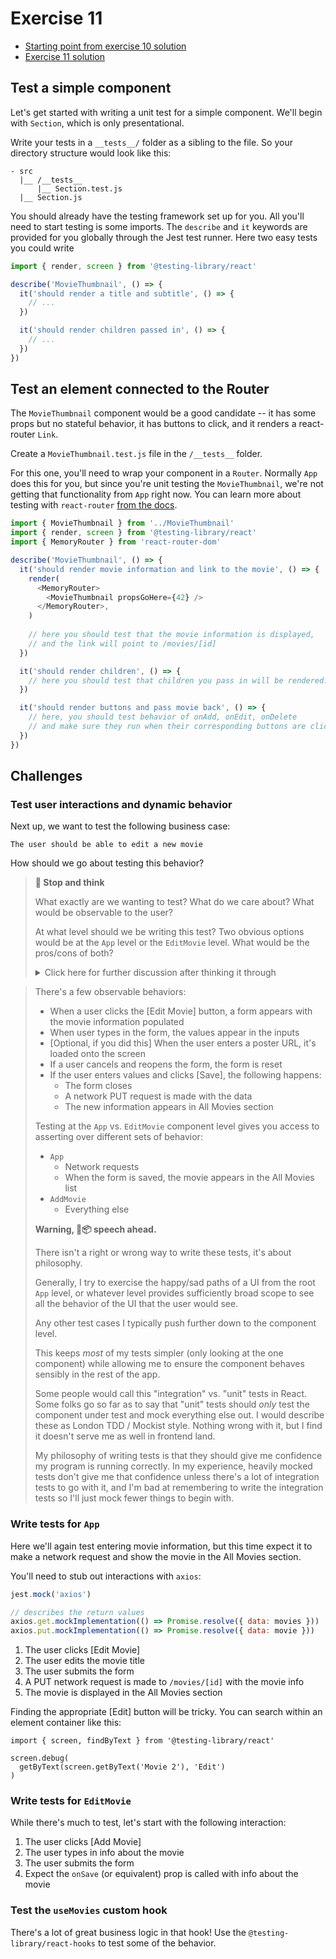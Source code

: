 # Exercise 11

- [Starting point from exercise 10 solution](https://github.com/AndrewSouthpaw/webdev/tree/exercise-10-solution/projects/rmdb)
- [Exercise 11 solution](https://github.com/AndrewSouthpaw/webdev/tree/exercise-11-solution/projects/rmdb)

## Test a simple component

Let's get started with writing a unit test for a simple component. We'll begin with `Section`, which is only presentational.

Write your tests in a `__tests__/` folder as a sibling to the file. So your directory structure would look like this:

```
- src
  |__ /__tests__
      |__ Section.test.js
  |__ Section.js
```

You should already have the testing framework set up for you. All you'll need to start testing is some imports. The `describe` and `it` keywords are provided for you globally through the Jest test runner. Here two easy tests you could write

```javascript
import { render, screen } from '@testing-library/react'

describe('MovieThumbnail', () => {
  it('should render a title and subtitle', () => {
    // ...
  })

  it('should render children passed in', () => {
    // ...
  })
})
```

## Test an element connected to the Router

The `MovieThumbnail` component would be a good candidate -- it has some props but no stateful behavior, it has buttons to click, and it renders a react-router `Link`.

Create a `MovieThumbnail.test.js` file in the `/__tests__` folder.

For this one, you'll need to wrap your component in a `Router`. Normally `App` does this for you, but since you're unit testing the `MovieThumbnail`, we're not getting that functionality from `App` right now. You can learn more about testing with `react-router` [from the docs](https://reactrouter.com/web/guides/testing).

```javascript
import { MovieThumbnail } from '../MovieThumbnail'
import { render, screen } from '@testing-library/react'
import { MemoryRouter } from 'react-router-dom'

describe('MovieThumbnail', () => {
  it('should render movie information and link to the movie', () => {
    render(
      <MemoryRouter>
        <MovieThumbnail propsGoHere={42} />
      </MemoryRouter>,
    )
    
    // here you should test that the movie information is displayed,
    // and the link will point to /movies/[id]
  })

  it('should render children', () => {
    // here you should test that children you pass in will be rendered.
  })

  it('should render buttons and pass movie back', () => {
    // here, you should test behavior of onAdd, onEdit, onDelete
    // and make sure they run when their corresponding buttons are clicked.
  })
})

```

## Challenges

### Test user interactions and dynamic behavior

Next up, we want to test the following business case:

```
The user should be able to edit a new movie
```

How should we go about testing this behavior?

> **🤔 Stop and think**
> 
> What exactly are we wanting to test? What do we care about? What would be observable to the user?
> 
> At what level should we be writing this test? Two obvious options would be at the `App` level or the `EditMovie` level. What would be the pros/cons of both?
> 
> <details><summary>Click here for further discussion after thinking it through</summary>

> There's a few observable behaviors:
> 
> - When a user clicks the [Edit Movie] button, a form appears with the movie information populated
> - When user types in the form, the values appear in the inputs
> - [Optional, if you did this] When the user enters a poster URL, it's loaded onto the screen
> - If a user cancels and reopens the form, the form is reset
> - If the user enters values and clicks [Save], the following happens:
>   - The form closes
>   - A network PUT request is made with the data
>   - The new information appears in All Movies section
> 
> Testing at the `App` vs. `EditMovie` component level gives you access to asserting over different sets of behavior:
> 
> - `App`
>   - Network requests
>   - When the form is saved, the movie appears in the All Movies list
> - `AddMovie`
>   - Everything else
> 
> **Warning, 🧼📦 speech ahead.**
>   
> There isn't a right or wrong way to write these tests, it's about philosophy.
> 
> Generally, I try to exercise the happy/sad paths of a UI from the root `App` level, or whatever level provides sufficiently broad scope to see all the behavior of the UI that the user would see.
> 
> Any other test cases I typically push further down to the component level.
> 
> This keeps *most* of my tests simpler (only looking at the one component) while allowing me to ensure the component behaves sensibly in the rest of the app.
> 
> Some people would call this "integration" vs. "unit" tests in React. Some folks go so far as to say that "unit" tests should *only* test the component under test and mock everything else out. I would describe these as London TDD / Mockist style. Nothing wrong with it, but I find it doesn't serve me as well in frontend land.
> 
> My philosophy of writing tests is that they should give me confidence my program is running correctly. In my experience, heavily mocked tests don't give me that confidence unless there's a lot of integration tests to go with it, and I'm bad at remembering to write the integration tests so I'll just mock fewer things to begin with. 
> 
> </details>

### Write tests for `App`

Here we'll again test entering movie information, but this time expect it to make a network request and show the movie in the All Movies section.

You'll need to stub out interactions with `axios`:

```javascript
jest.mock('axios')

// describes the return values
axios.get.mockImplementation(() => Promise.resolve({ data: movies }))
axios.put.mockImplementation(() => Promise.resolve({ data: movie }))
```

1. The user clicks [Edit Movie]
1. The user edits the movie title
1. The user submits the form
1. A PUT network request is made to `/movies/[id]` with the movie info
1. The movie is displayed in the All Movies section

Finding the appropriate [Edit] button will be tricky. You can search within an element container like this:

```
import { screen, findByText } from '@testing-library/react'

screen.debug(
  getByText(screen.getByText('Movie 2'), 'Edit')
)
```

### Write tests for `EditMovie`

While there's much to test, let's start with the following interaction:

1. The user clicks [Add Movie]
1. The user types in info about the movie
1. The user submits the form
1. Expect the `onSave` (or equivalent) prop is called with info about the movie

### Test the `useMovies` custom hook

There's a lot of great business logic in that hook! Use the `@testing-library/react-hooks` to test some of the behavior. 
